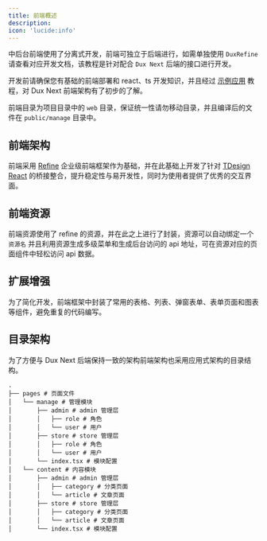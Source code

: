 ```yaml
---
title: 前端概述
description: 
icon: 'lucide:info'
---
```



中后台前端使用了分离式开发，前端可独立于后端进行，如需单独使用 `DuxRefine` 请查看对应开发文档，该教程是针对配合 `Dux Next` 后端的接口进行开发。

开发前请确保您有基础的前端部署和 react、ts 开发知识，并且经过 [示例应用](/guide/app/example) 教程，对 Dux Next 前端架构有了初步的了解。

前端目录为项目目录中的 `web` 目录，保证统一性请勿移动目录，并且编译后的文件在 `public/manage` 目录中。

## 前端架构

前端采用 [Refine](https://refine.dev/) 企业级前端框架作为基础，并在此基础上开发了针对 [TDesign React](https://tdesign.tencent.com/react) 的桥接整合，提升稳定性与易开发性，同时为使用者提供了优秀的交互界面。

## 前端资源

前端资源使用了 refine 的资源，并在此之上进行了封装，资源可以自动绑定一个 `资源名` 并且利用资源生成多级菜单和生成后台访问的 api 地址，可在资源对应的页面组件中轻松访问 api 数据。

## 扩展增强

为了简化开发，前端框架中封装了常用的表格、列表、弹窗表单、表单页面和图表等组件，避免重复的代码编写。


## 目录架构

为了方便与 Dux Next 后端保持一致的架构前端架构也采用应用式架构的目录结构。

```shell
.
├── pages # 页面文件
│   └── manage # 管理模块
│       ├── admin # admin 管理层
│       │   ├── role # 角色
│       │   └── user # 用户
│       ├── store # store 管理层
│       │   ├── role # 角色
│       │   └── user # 用户
│       └── index.tsx # 模块配置
│   └── content # 内容模块
│       ├── admin # admin 管理层
│       │   ├── category # 分类页面
│       │   └── article # 文章页面
│       ├── store # store 管理层
│       │   ├── category # 分类页面
│       │   └── article # 文章页面
│       └── index.tsx # 模块配置
```